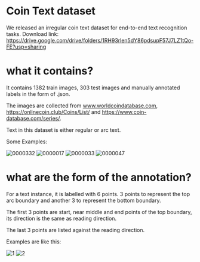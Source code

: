 # Coin Text dataset
We released an irregular coin text dataset for end-to-end text recognition tasks.
Download link: https://drive.google.com/drive/folders/1RH93rlen5dY86pdsupF57J7LZ1tQo-FE?usp=sharing

# what it contains?
It contains 1382 train images, 303 test images and manually annotated labels in the form of .json.

The images are collected from  www.worldcoindatabase.com, https://onlinecoin.club/Coins/List/ and https://www.coin-database.com/series/.

Text in this dataset is either regular or arc text. 

Some Examples:

![0000332](https://user-images.githubusercontent.com/44936161/160741443-8e4dab8f-fa35-4c7b-a615-bac0b0dd6aa0.jpg)
![0000017](https://user-images.githubusercontent.com/44936161/160740182-5c305579-05b5-49e1-a99a-4834abf670ca.jpg)
![0000033](https://user-images.githubusercontent.com/44936161/160740194-6a63ca27-2c1f-4594-845b-77831a092c24.jpg)
![0000047](https://user-images.githubusercontent.com/44936161/160740200-972113ee-a20d-406d-94c7-076f41f283ea.jpg)

# what are the form of the annotation?
For a text instance, it is labelled with 6 points. 3 points to represent the top arc boundary and another 3 to represent the bottom boundary.

The first 3 points are start, near middle and end points of the top boundary, its direction is the same as reading direction.

The last 3 points are listed against the reading direction.

Examples are like this:

![1](https://user-images.githubusercontent.com/44936161/160740795-5e7e0da0-5731-4e62-8e0b-7638724e1116.png)
![2](https://user-images.githubusercontent.com/44936161/160742094-9f6aee66-2498-4e5c-86d4-9f10915a0450.jpg)
